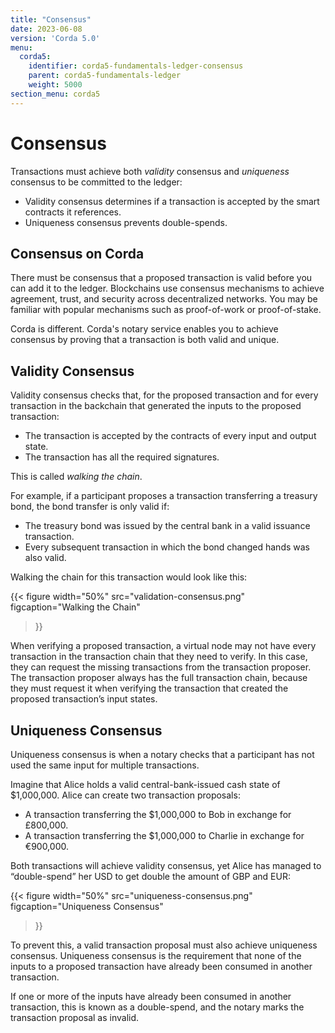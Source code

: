 ```yaml
---
title: "Consensus"
date: 2023-06-08
version: 'Corda 5.0'
menu:
  corda5:
    identifier: corda5-fundamentals-ledger-consensus
    parent: corda5-fundamentals-ledger
    weight: 5000
section_menu: corda5
---
```


# Consensus

Transactions must achieve both *validity* consensus and *uniqueness* consensus to be committed to the ledger:

* Validity consensus determines if a transaction is accepted by the smart contracts it references.
* Uniqueness consensus prevents double-spends.

## Consensus on Corda

There must be consensus that a proposed transaction is valid before you can add it to the ledger. Blockchains use consensus mechanisms to achieve agreement, trust, and security across decentralized networks. You may be familiar with popular mechanisms such as proof-of-work or proof-of-stake.

Corda is different. Corda's notary service enables you to achieve consensus by proving that a transaction is both valid and unique.

## Validity Consensus

Validity consensus checks that, for the proposed transaction and for every transaction in the backchain that generated the inputs to the proposed transaction:

* The transaction is accepted by the contracts of every input and output state.
* The transaction has all the required signatures.

This is called *walking the chain*.

For example, if a participant proposes a transaction transferring a treasury bond, the bond transfer is only valid if:

* The treasury bond was issued by the central bank in a valid issuance transaction.
* Every subsequent transaction in which the bond changed hands was also valid.

Walking the chain for this transaction would look like this:

{{< 
  figure
	 width="50%"
	 src="validation-consensus.png"
	 figcaption="Walking the Chain"
>}}

When verifying a proposed transaction, a virtual node may not have every transaction in the transaction chain that they need to verify. In this case, they can request the missing transactions from the transaction proposer. The transaction proposer always has the full transaction chain, because they must request it when verifying the transaction that created the proposed transaction’s input states.

## Uniqueness Consensus

Uniqueness consensus is when a notary checks that a participant has not used the same input for multiple transactions.

Imagine that Alice holds a valid central-bank-issued cash state of $1,000,000. Alice can create two transaction proposals:

* A transaction transferring the $1,000,000 to Bob in exchange for £800,000.
* A transaction transferring the $1,000,000 to Charlie in exchange for €900,000.

Both transactions will achieve validity consensus, yet Alice has managed to “double-spend” her USD to get double the amount of GBP and EUR:

{{< 
  figure
	 width="50%"
	 src="uniqueness-consensus.png"
	 figcaption="Uniqueness Consensus"
>}}

To prevent this, a valid transaction proposal must also achieve uniqueness consensus. Uniqueness consensus is the requirement that none of the inputs to a proposed transaction have already been consumed in another transaction.

If one or more of the inputs have already been consumed in another transaction, this is known as a double-spend, and the notary marks the transaction proposal as invalid.